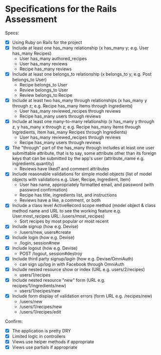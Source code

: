 # Specifications for the Rails Assessment

Specs:
- [x] Using Ruby on Rails for the project
- [x] Include at least one has_many relationship (x has_many y; e.g. User has_many Recipes) 
     - User has_many authored_recipes
     - User has_many reviews
     - Recipe has_many reviews
- [x] Include at least one belongs_to relationship (x belongs_to y; e.g. Post belongs_to User)
     - Recipe belongs_to User
     - Review belongs_to User
     - Review belongs_to Recipe
- [x] Include at least two has_many through relationships (x has_many y through z; e.g. Recipe has_many Items through Ingredients)
     - User has_many reviewed_recipes through reviews
     - Recipe has_many users through reviews
- [x] Include at least one many-to-many relationship (x has_many y through z, y has_many x through z; e.g. Recipe has_many Items through Ingredients, Item has_many Recipes through Ingredients)
     - User has_many reviewed_recipes through reviews
     - Recipe has_many users through reviews
- [x] The "through" part of the has_many through includes at least one user submittable attribute, that is to say, some attribute other than its foreign keys that can be submitted by the app's user (attribute_name e.g. ingredients.quantity)
     - Reviews have liked? and comment attributes
- [x] Include reasonable validations for simple model objects (list of model objects with validations e.g. User, Recipe, Ingredient, Item)
     - User has name, appropriately formatted email, and password (with password confirmation)
     - Recipe has title, ingredients list, and instructions
     - Reviews have a like, a comment, or both
- [x] Include a class level ActiveRecord scope method (model object & class method name and URL to see the working feature e.g. User.most_recipes URL: /users/most_recipes)
     - Sort recipes by most popular or most recent
- [x] Include signup (how e.g. Devise)
     - /users/new, users#create
- [x] Include login (how e.g. Devise)
     - /login, session#new
- [x] Include logout (how e.g. Devise)
     - POST /logout, session#destroy
- [x] Include third party signup/login (how e.g. Devise/OmniAuth)
     - can sign up/log in with Facebook through OmniAuth
- [x] Include nested resource show or index (URL e.g. users/2/recipes)
     - users/1/recipes
- [x] Include nested resource "new" form (URL e.g. recipes/1/ingredients/new)
     - users/1/recipes/new
- [x] Include form display of validation errors (form URL e.g. /recipes/new)
     - /users/new
     - /users/1/recipes/new
     - /users/1/recipes/edit

Confirm:
- [x] The application is pretty DRY
- [x] Limited logic in controllers
- [x] Views use helper methods if appropriate
- [x] Views use partials if appropriate
